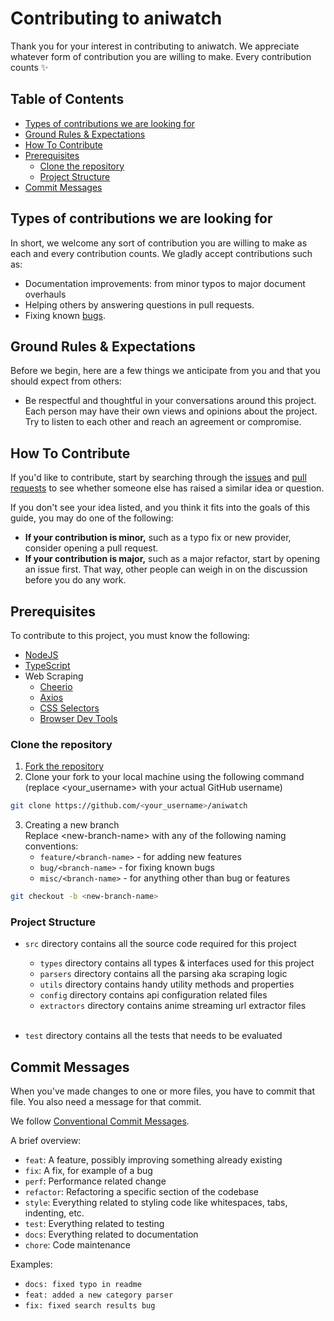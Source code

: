 # Contributing to aniwatch

Thank you for your interest in contributing to aniwatch. We appreciate whatever form of contribution you are willing to make. Every contribution counts ✨

## Table of Contents

- [Types of contributions we are looking for](#types-of-contributions-we-are-looking-for)
- [Ground Rules & Expectations](#ground-rules--expectations)
- [How To Contribute](#how-to-contribute)
- [Prerequisites](#prerequisites)
  - [Clone the repository](#clone-the-repository)
  - [Project Structure](#project-structure)
- [Commit Messages](#commit-messages)

## Types of contributions we are looking for

In short, we welcome any sort of contribution you are willing to make as each and every contribution counts. We gladly accept contributions such as:

- Documentation improvements: from minor typos to major document overhauls
- Helping others by answering questions in pull requests.
- Fixing known [bugs](https://github.com/ghoshRitesh12/aniwatch/issues?q=is%3Aopen).

## Ground Rules & Expectations

Before we begin, here are a few things we anticipate from you and that you should expect from others:

- Be respectful and thoughtful in your conversations around this project. Each person may have their own views and opinions about the project. Try to listen to each other and reach an agreement or compromise.

## How To Contribute

If you'd like to contribute, start by searching through the [issues](https://github.com/ghoshRitesh12/aniwatch/issues) and [pull requests](https://github.com/ghoshRitesh12/aniwatch/pulls) to see whether someone else has raised a similar idea or question.

If you don't see your idea listed, and you think it fits into the goals of this guide, you may do one of the following:

- **If your contribution is minor,** such as a typo fix or new provider, consider opening a pull request.
- **If your contribution is major,** such as a major refactor, start by opening an issue first. That way, other people can weigh in on the discussion before you do any work.

## Prerequisites

To contribute to this project, you must know the following:

- [NodeJS](https://nodejs.org/)
- [TypeScript](https://www.typescriptlang.org/)
- Web Scraping
  - [Cheerio](https://cheerio.js.org/)
  - [Axios](https://axios-http.com/docs/intro)
  - [CSS Selectors](https://developer.mozilla.org/en-US/docs/Web/CSS/CSS_Selectors)
  - [Browser Dev Tools](https://developer.mozilla.org/en-US/docs/Learn/Common_questions/Tools_and_setup/What_are_browser_developer_tools)

### Clone the repository

1. [Fork the repository](https://github.com/ghoshRitesh12/aniwatch/fork)
2. Clone your fork to your local machine using the following command (replace <your_username> with your actual GitHub username)

```bash
git clone https://github.com/<your_username>/aniwatch
```

3. Creating a new branch <br/>
   Replace \<new-branch-name> with any of the following naming conventions: <br/>
   - `feature/<branch-name>` - for adding new features
   - `bug/<branch-name>` - for fixing known bugs
   - `misc/<branch-name>` - for anything other than bug or features

```bash
git checkout -b <new-branch-name>
```

### Project Structure

- `src` directory contains all the source code required for this project

  - `types` directory contains all types & interfaces used for this project
  - `parsers` directory contains all the parsing aka scraping logic
  - `utils` directory contains handy utility methods and properties
  - `config` directory contains api configuration related files
  - `extractors` directory contains anime streaming url extractor files
    <br/><br/>

- `test` directory contains all the tests that needs to be evaluated

## Commit Messages

When you've made changes to one or more files, you have to commit that file. You also need a message for that commit.

We follow [Conventional Commit Messages](https://www.conventionalcommits.org/en/v1.0.0/#summary).

A brief overview:

- `feat`: A feature, possibly improving something already existing
- `fix`: A fix, for example of a bug
- `perf`: Performance related change
- `refactor`: Refactoring a specific section of the codebase
- `style`: Everything related to styling code like whitespaces, tabs, indenting, etc.
- `test`: Everything related to testing
- `docs`: Everything related to documentation
- `chore`: Code maintenance

Examples:

- `docs: fixed typo in readme`
- `feat: added a new category parser`
- `fix: fixed search results bug`
